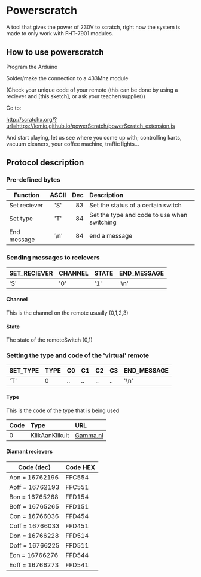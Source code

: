 # Powerscratch
A tool that gives the power of 230V to scratch, right now the system is made to only work with FHT-7901 modules.

## How to use powerscratch

Program the Arduino

Solder/make the connection to a 433Mhz module


[logo]:  https://lemio.github.io/powerScratch/images/powerScratch_3.jpg "KlikAanKlikUit (KAKU)"
[logo]:  https://lemio.github.io/powerScratch/images/powerScratch_2.jpg "Promax"
[logo]:  https://lemio.github.io/powerScratch/images/powerScratch_1.jpg "FHT-7901 Diamant"

(Check your unique code of your remote (this can be done by using a reciever and [this sketch], or ask your teacher/supplier))

Go to:

http://scratchx.org/?url=https://lemio.github.io/powerScratch/powerScratch_extension.js

And start playing, let us see where you come up with; controlling karts, vacuum cleaners, your coffee machine, traffic lights...

## Protocol description

### Pre-defined bytes

| Function      | ASCII         | Dec   | Description                               |
| ------------- |:-------------:| -----:|:---                                       |
| Set reciever  | 'S'           | 83    |Set the status of a certain switch         |
| Set type      | 'T'           | 84    |Set the type and code to use when switching|
| End message   | '\n'          | 84    |end a message                              |

### Sending messages to recievers

|SET_RECIEVER|CHANNEL|STATE|END_MESSAGE|
|:---        |:---   |:--- |:--        |
|'S'         |'0'    |'1'  |'\n'       |

#### Channel
This is the channel on the remote usually (0,1,2,3)

#### State
The state of the remoteSwitch (0,1)

### Setting the type and code of the 'virtual' remote

|SET_TYPE|TYPE|C0|C1|C2|C3|END_MESSAGE|
|:---      |:---  |:---|:----|:---|:---|:---         |
|'T'     |0   |..|..|..|..|'\n'       |

#### Type
This is the code of the type that is being used

| Code | Type | URL |
|:---|:---|:---|
|0|KlikAanKlikuit|[Gamma.nl](https://www.gamma.nl/assortiment/klikaanklikuit-schakelset-apa3-1500r/p/B364802?q=fh_location%3d%2f%2fcatalog01%2fnl_NL%2f%24s%3dklikaanklikuit%2fcategories%3C%7bcatalog01_catverlichting%7d%2ffh_item_type%3E%7bproduct%7d%26fh_start_index%3d0%26fh_view_size%3d20%26fh_refview%3dsearch%26fh_lister_pos%3d1%26date_time%3d20170125T000000%26fh_modification%3d%26fh_sort%3d-online_status%252C-%2524r1%26fh_secondid%3db_product_b021364802)


#### Diamant recievers
|Code (dec)|Code HEX|
|--|--|
|Aon = 16762196    |  FFC554  |
|Aoff = 16762193   |  FFC551  |
|Bon = 16765268    |  FFD154  |
|Boff = 16765265   |  FFD151  |
|Con = 16766036    |  FFD454  |
|Coff = 16766033   |  FFD451|
|Don = 16766228    |  FFD514|
|Doff = 16766225   |  FFD511|
|Eon = 16766276    |  FFD544|
|Eoff = 16766273   |  FFD541|
